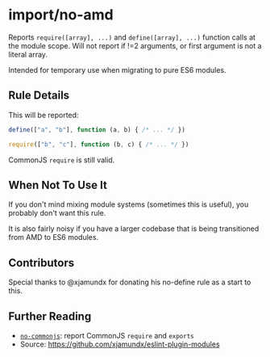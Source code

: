 # import/no-amd

<!-- end auto-generated rule header -->

Reports `require([array], ...)` and `define([array], ...)` function calls at the
module scope. Will not report if !=2 arguments, or first argument is not a literal array.

Intended for temporary use when migrating to pure ES6 modules.

## Rule Details

This will be reported:

```js
define(["a", "b"], function (a, b) { /* ... */ })

require(["b", "c"], function (b, c) { /* ... */ })
```

CommonJS `require` is still valid.

## When Not To Use It

If you don't mind mixing module systems (sometimes this is useful), you probably
don't want this rule.

It is also fairly noisy if you have a larger codebase that is being transitioned
from AMD to ES6 modules.

## Contributors

Special thanks to @xjamundx for donating his no-define rule as a start to this.

## Further Reading

 - [`no-commonjs`](https://github.com/un-es/eslint-plugin-i/tree/fork-release/docs/rules/no-commonjs.md): report CommonJS `require` and `exports`
 - Source: <https://github.com/xjamundx/eslint-plugin-modules>
